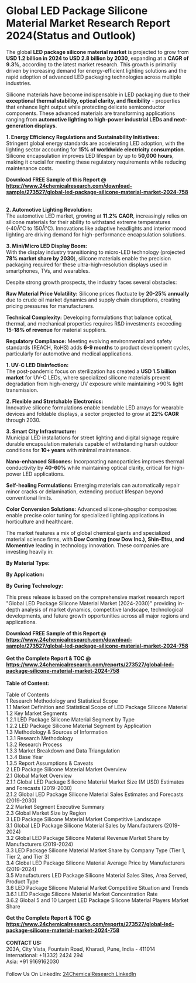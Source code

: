 <h1>Global LED Package Silicone Material Market Research Report 2024(Status and Outlook)</h1><p>The global <strong>LED package silicone material market</strong> is projected to grow from <strong>USD 1.2 billion in 2024 to USD 2.8 billion by 2030</strong>, expanding at a <strong>CAGR of 9.3%</strong>, according to the latest market research. This growth is primarily driven by increasing demand for energy-efficient lighting solutions and the rapid adoption of advanced LED packaging technologies across multiple industries.</p><p>Silicone materials have become indispensable in LED packaging due to their <strong>exceptional thermal stability, optical clarity, and flexibility</strong> - properties that enhance light output while protecting delicate semiconductor components. These advanced materials are transforming applications ranging from <strong>automotive lighting to high-power industrial LEDs and next-generation displays</strong>.</p><p><strong>1. Energy Efficiency Regulations and Sustainability Initiatives:</strong><br>
Stringent global energy standards are accelerating LED adoption, with the lighting sector accounting for <strong>15% of worldwide electricity consumption</strong>. Silicone encapsulation improves LED lifespan by up to <strong>50,000 hours</strong>, making it crucial for meeting these regulatory requirements while reducing maintenance costs.</p><div><b>Download FREE Sample of this Report @ 
            <a href="https://www.24chemicalresearch.com/download-sample/273527/global-led-package-silicone-material-market-2024-758">
            https://www.24chemicalresearch.com/download-sample/273527/global-led-package-silicone-material-market-2024-758</a></b></div><br><p><strong>2. Automotive Lighting Revolution:</strong><br>
The automotive LED market, growing at <strong>11.2% CAGR</strong>, increasingly relies on silicone materials for their ability to withstand extreme temperatures (-40Â°C to 150Â°C). Innovations like adaptive headlights and interior mood lighting are driving demand for high-performance encapsulation solutions.</p><p><strong>3. Mini/Micro LED Display Boom:</strong><br>
With the display industry transitioning to micro-LED technology (projected <strong>78% market share by 2030</strong>), silicone materials enable the precision packaging required for these ultra-high-resolution displays used in smartphones, TVs, and wearables.</p><p>Despite strong growth prospects, the industry faces several obstacles:</p><p><strong>Raw Material Price Volatility:</strong> Silicone prices fluctuate by <strong>20-25% annually</strong> due to crude oil market dynamics and supply chain disruptions, creating pricing pressures for manufacturers.</p><p><strong>Technical Complexity:</strong> Developing formulations that balance optical, thermal, and mechanical properties requires R&amp;D investments exceeding <strong>15-18% of revenue</strong> for material suppliers.</p><p><strong>Regulatory Compliance:</strong> Meeting evolving environmental and safety standards (REACH, RoHS) adds <strong>6-9 months</strong> to product development cycles, particularly for automotive and medical applications.</p><p><strong>1. UV-C LED Disinfection:</strong><br>
The post-pandemic focus on sterilization has created a <strong>USD 1.5 billion market</strong> for UV-C LEDs, where specialized silicone materials prevent degradation from high-energy UV exposure while maintaining &gt;90% light transmission.</p><p><strong>2. Flexible and Stretchable Electronics:</strong><br>
Innovative silicone formulations enable bendable LED arrays for wearable devices and foldable displays, a sector projected to grow at <strong>22% CAGR</strong> through 2030.</p><p><strong>3. Smart City Infrastructure:</strong><br>
Municipal LED installations for street lighting and digital signage require durable encapsulation materials capable of withstanding harsh outdoor conditions for <strong>10+ years</strong> with minimal maintenance.</p><p><strong>Nano-enhanced Silicones:</strong> Incorporating nanoparticles improves thermal conductivity by <strong>40-60%</strong> while maintaining optical clarity, critical for high-power LED applications.</p><p><strong>Self-healing Formulations:</strong> Emerging materials can automatically repair minor cracks or delamination, extending product lifespan beyond conventional limits.</p><p><strong>Color Conversion Solutions:</strong> Advanced silicone-phosphor composites enable precise color tuning for specialized lighting applications in horticulture and healthcare.</p><p>The market features a mix of global chemical giants and specialized material science firms, with <strong>Dow Corning (now Dow Inc.), Shin-Etsu, and Momentive</strong> leading in technology innovation. These companies are investing heavily in:</p><p><strong>By Material Type:</strong></p><p><strong>By Application:</strong></p><p><strong>By Curing Technology:</strong></p><p>This press release is based on the comprehensive market research report "Global LED Package Silicone Material Market (2024-2030)" providing in-depth analysis of market dynamics, competitive landscape, technological developments, and future growth opportunities across all major regions and applications.</p><div><b>Download FREE Sample of this Report @ 
            <a href="https://www.24chemicalresearch.com/download-sample/273527/global-led-package-silicone-material-market-2024-758">
            https://www.24chemicalresearch.com/download-sample/273527/global-led-package-silicone-material-market-2024-758</a></b></div><br><div><b>Get the Complete Report & TOC @ 
            <a href="https://www.24chemicalresearch.com/reports/273527/global-led-package-silicone-material-market-2024-758">
            https://www.24chemicalresearch.com/reports/273527/global-led-package-silicone-material-market-2024-758</a></b></div><br>
            <b>Table of Content:</b><p>Table of Contents<br />
1 Research Methodology and Statistical Scope<br />
1.1 Market Definition and Statistical Scope of LED Package Silicone Material<br />
1.2 Key Market Segments<br />
1.2.1 LED Package Silicone Material Segment by Type<br />
1.2.2 LED Package Silicone Material Segment by Application<br />
1.3 Methodology & Sources of Information<br />
1.3.1 Research Methodology<br />
1.3.2 Research Process<br />
1.3.3 Market Breakdown and Data Triangulation<br />
1.3.4 Base Year<br />
1.3.5 Report Assumptions & Caveats<br />
2 LED Package Silicone Material Market Overview<br />
2.1 Global Market Overview<br />
2.1.1 Global LED Package Silicone Material Market Size (M USD) Estimates and Forecasts (2019-2030)<br />
2.1.2 Global LED Package Silicone Material Sales Estimates and Forecasts (2019-2030)<br />
2.2 Market Segment Executive Summary<br />
2.3 Global Market Size by Region<br />
3 LED Package Silicone Material Market Competitive Landscape<br />
3.1 Global LED Package Silicone Material Sales by Manufacturers (2019-2024)<br />
3.2 Global LED Package Silicone Material Revenue Market Share by Manufacturers (2019-2024)<br />
3.3 LED Package Silicone Material Market Share by Company Type (Tier 1, Tier 2, and Tier 3)<br />
3.4 Global LED Package Silicone Material Average Price by Manufacturers (2019-2024)<br />
3.5 Manufacturers LED Package Silicone Material Sales Sites, Area Served, Product Type<br />
3.6 LED Package Silicone Material Market Competitive Situation and Trends<br />
3.6.1 LED Package Silicone Material Market Concentration Rate<br />
3.6.2 Global 5 and 10 Largest LED Package Silicone Material Players Market Share </p><div><b>Get the Complete Report & TOC @ 
            <a href="https://www.24chemicalresearch.com/reports/273527/global-led-package-silicone-material-market-2024-758">
            https://www.24chemicalresearch.com/reports/273527/global-led-package-silicone-material-market-2024-758</a></b></div><br><b>CONTACT US:</b><br>
            203A, City Vista, Fountain Road, Kharadi, Pune, India - 411014<br>
            International: +1(332) 2424 294<br>
            Asia: +91 9169162030 <br><br>
            Follow Us On LinkedIn: <a href="https://www.linkedin.com/company/24chemicalresearch/">24ChemicalResearch LinkedIn</a>